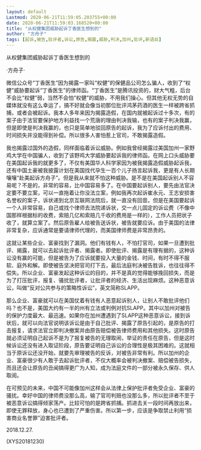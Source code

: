 ```yaml
---
layout: default
Lastmod: 2020-06-21T11:59:05.203755+00:00
date: 2020-06-21T11:59:03.168520+00:00
title: "从权健集团威胁起诉丁香医生想到的"
author: "方舟子"
tags: [起诉,被告,批评者,诉讼,原告,揭露,威胁,判决,加州,批评,新语丝]
---
```


从权健集团威胁起诉丁香医生想到的

·方舟子·

微信公众号“丁香医生”因为揭露一家叫“权健”的保健品公司怎么骗人，收到了“权健”威胁要起诉“丁香医生”的律师函。“丁香医生”是腾讯投资的，财大气粗，后台不会比“权健”弱，当然不会怕“权健”的威胁，不用我们操心。但其他无权无势的自媒体就没有这么幸运了，搞不好就会像当初那位批评鸿茅药酒的医生一样被跨省抓捕，或者会被起诉。我本人多年来因为揭露造假，在国内就被起诉过十多次，有的案子由于法官要保护地方利益找一个荒唐的理由判决我输，也有的案子判决我赢，但是即使是判决我赢的，也只是简单地驳回原告的起诉，我为了应诉付出的费用、时间损失并没能得到补偿。所以很多人害怕惹上官司，不敢揭露造假。

我也揭露过国外的造假，同样面临着诉讼威胁。例如我曾经揭露过美国加州一家野鸡大学在中国骗人，收到了该野鸡大学威胁要起诉我的律师函。在网上口头威胁要在美国起诉我的就更多了，不仅有美国华人科学家因为被我揭露造假威胁起诉我，还有中国土豪被我披露计划在美国找代孕生一百个儿子扬言起诉我，更是有人长期嚷嚷“赴美起诉方舟子”。但是我从来就不怕这种威胁。是不是在美国起诉别人不容易呢？不是的，非常的容易，比中国容易多了。在中国要起诉别人，要先由法官决定要不要立案，可以一直拖着让你没法立案，例如我再次起诉崔永元、王志安损害名誉权的案子，诉状递到北京互联网法院后，就一直没有回音。但是在美国要起诉一个人非常容易，自己或找个律师去法院递诉状，交一点儿固定的诉讼费（不像中国那样根据标的收费，索赔几亿和索赔几千收的费用是一样的），工作人员把状子收了，就算立案了。然后原告雇人给被告送诉状，被告就要应诉。由于美国的法律非常复杂，应诉通常是要请律师代理的，而美国律师费是非常昂贵的。

这就让某些企业、富豪找到了漏洞。他们有钱有人，不怕打官司，如果一旦遭到批评、揭露，就可以去起诉批评者、揭露者。即使批评、揭露是有理有据的，这种诉讼没有赢的可能，但是被告为了应诉就要投入大量的金钱、时间，有时不得不服软、庭外和解。即使被告坚决把官司打下去，最后法庭判决被告胜诉，也往往得不偿失。所以企业、富豪发起这种诉讼的目的，并不是真的觉得能够挽回损失，而是为了打压批评，报复、骚扰批评者，让批评者的经济、生活出现麻烦。这种恶意诉讼，叫做“反对公共参与的策略性诉讼”，英文简称SLAPP。

那么企业、富豪就可以在美国仗着有钱有人恶意起诉别人，让别人不敢批评他们吗？也不是，美国大约有一半的州有立法或判例对抗SLAPP。其中以加州对被告的保护力度最大、最迅速。如果你在加州遭遇到了SLAPP这种恶意诉讼，接到诉状后，就可以向法官说明该诉讼是由于自己批评、揭露了原告引起的，是原告的打击报复，请求法官立即判决撤案并由原告赔偿被告律师费用和其他损失。这时原告就必须证明自己起诉不是为了报复被告的无理取闹，举证的责任在原告，但是这时候诉讼还没有进入取证阶段，原告要证明自己诉讼的合理性是极其困难的。这就相当于原诉讼还没开始，就要先审理被告的反诉，对被告非常有利。所以加州的企业、富豪很少有人敢于去起诉批评者，不仅大概率会被判决撤案、赔偿被告损失，而且还会让原告的丑闻搞得更广为人知，成为法庭文件的一部分被永久保存、供人取阅。

在可预见的未来，中国不可能像加州这样会从法律上保护批评者免受企业、富豪的骚扰。幸好中国的律师费没那么高，输了官司判赔也没那么多，所以批评者不至于被恶意诉讼搞得倾家荡产。比较可怕的是跨省抓捕。抓进去关一段时间再放出来，即使无罪释放，身心也已遭到了严重伤害。所以第一步，应该是争取禁止利用“损害商业名誉罪”迫害批评者。

2018.12.27.

(XYS20181230)

